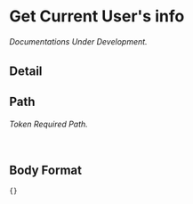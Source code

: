 # Get Current User's info
###### Documentations Under Development.
## Detail
## Path
###### Token Required Path.
```js

```
## Body Format
```
{}
```
